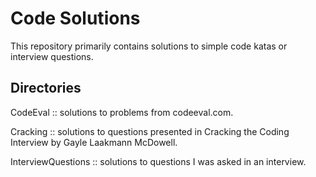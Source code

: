 # Code Solutions #

This repository primarily contains solutions to simple code katas or interview
questions.

## Directories ##

CodeEval :: solutions to problems from codeeval.com.

Cracking :: solutions to questions presented in Cracking the
Coding Interview by Gayle Laakmann McDowell.

InterviewQuestions :: solutions to questions I was asked in an interview.
